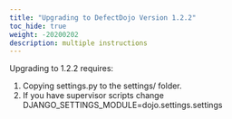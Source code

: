 ```yaml
---
title: "Upgrading to DefectDojo Version 1.2.2"
toc_hide: true
weight: -20200202
description: multiple instructions
---
```

Upgrading to 1.2.2 requires:

1.  Copying settings.py to the settings/ folder.
2.  If you have supervisor scripts change
    DJANGO\_SETTINGS\_MODULE=dojo.settings.settings
